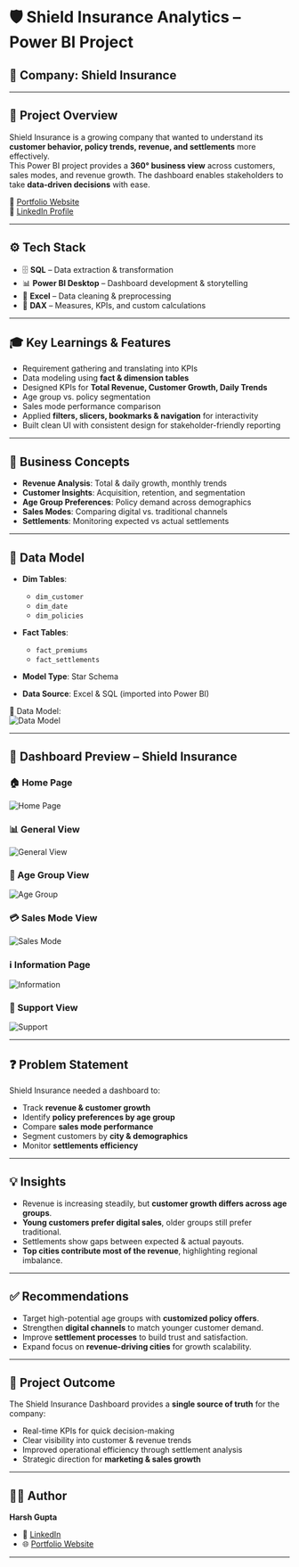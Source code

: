 # 🛡️ Shield Insurance Analytics – Power BI Project  

## 🏢 Company: Shield Insurance  

---

## 📌 Project Overview  

Shield Insurance is a growing company that wanted to understand its **customer behavior, policy trends, revenue, and settlements** more effectively.  
This Power BI project provides a **360° business view** across customers, sales modes, and revenue growth. The dashboard enables stakeholders to take **data-driven decisions** with ease.  

🔗 [Portfolio Website](https://codebasics.io/portfolio/Harsh-gupta)  
🔗 [LinkedIn Profile](https://www.linkedin.com/in/harsh-g-analyst/)  

---

## ⚙️ Tech Stack  

- 🗄️ **SQL** – Data extraction & transformation  
- 📊 **Power BI Desktop** – Dashboard development & storytelling  
- 📑 **Excel** – Data cleaning & preprocessing  
- 🧮 **DAX** – Measures, KPIs, and custom calculations  

---

## 🎓 Key Learnings & Features  

- Requirement gathering and translating into KPIs  
- Data modeling using **fact & dimension tables**  
- Designed KPIs for **Total Revenue, Customer Growth, Daily Trends**  
- Age group vs. policy segmentation  
- Sales mode performance comparison  
- Applied **filters, slicers, bookmarks & navigation** for interactivity  
- Built clean UI with consistent design for stakeholder-friendly reporting  

---

## 🧠 Business Concepts  

- **Revenue Analysis**: Total & daily growth, monthly trends  
- **Customer Insights**: Acquisition, retention, and segmentation  
- **Age Group Preferences**: Policy demand across demographics  
- **Sales Modes**: Comparing digital vs. traditional channels  
- **Settlements**: Monitoring expected vs actual settlements  

---

## 🧩 Data Model  

- **Dim Tables**:  
  - `dim_customer`  
  - `dim_date`  
  - `dim_policies`  

- **Fact Tables**:  
  - `fact_premiums`  
  - `fact_settlements`  

- **Model Type**: Star Schema 
- **Data Source**: Excel & SQL (imported into Power BI)  

📸 Data Model:  
![Data Model](Shield_insurance_view/model_view.png)  

---

## 📸 Dashboard Preview – Shield Insurance  

### 🏠 Home Page  
![Home Page](Shield_insurance_view/home_page_view.png)  

### 📊 General View  
![General View](Shield_insurance_view/General_view.png)  

### 👥 Age Group View  
![Age Group](Shield_insurance_view/Age_group_view.png)  

### 💳 Sales Mode View  
![Sales Mode](Shield_insurance_view/Sales_mode_view.png)  

### ℹ️ Information Page  
![Information](Shield_insurance_view/Information_view.png)  

### 🤝 Support View  
![Support](Shield_insurance_view/Support_view.png)  

---

## ❓ Problem Statement  

Shield Insurance needed a dashboard to:  
- Track **revenue & customer growth**  
- Identify **policy preferences by age group**  
- Compare **sales mode performance**  
- Segment customers by **city & demographics**  
- Monitor **settlements efficiency**  

---

## 💡 Insights  

- Revenue is increasing steadily, but **customer growth differs across age groups**.  
- **Young customers prefer digital sales**, older groups still prefer traditional.  
- Settlements show gaps between expected & actual payouts.  
- **Top cities contribute most of the revenue**, highlighting regional imbalance.  

---

## ✅ Recommendations  

- Target high-potential age groups with **customized policy offers**.  
- Strengthen **digital channels** to match younger customer demand.  
- Improve **settlement processes** to build trust and satisfaction.  
- Expand focus on **revenue-driving cities** for growth scalability.  

---

## 🎯 Project Outcome  

The Shield Insurance Dashboard provides a **single source of truth** for the company:  
- Real-time KPIs for quick decision-making  
- Clear visibility into customer & revenue trends  
- Improved operational efficiency through settlement analysis  
- Strategic direction for **marketing & sales growth**  

---

## 👨‍💻 Author  

**Harsh Gupta**  
- 🔗 [LinkedIn](https://www.linkedin.com/in/harsh-g-analyst/)  
- 🌐 [Portfolio Website](https://codebasics.io/portfolio/Harsh-gupta)  


---
